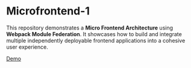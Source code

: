 # Microfrontend-1

This repository demonstrates a **Micro Frontend Architecture** using **Webpack Module Federation**. It showcases how to build and integrate multiple independently deployable frontend applications into a cohesive user experience.

[Demo](https://d3d8z1ka7b7e2j.cloudfront.net/)